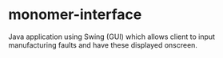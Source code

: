 # monomer-interface
Java application using Swing (GUI) which allows client to input manufacturing faults and have these displayed onscreen. 
